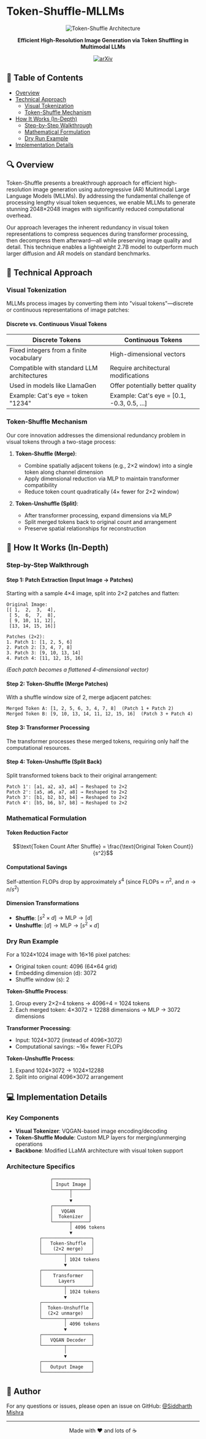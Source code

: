 # Token-Shuffle-MLLMs

<div align="center">
  
![Token-Shuffle Architecture](https://github.com/user-attachments/assets/4006d117-adcb-4ae0-b6c9-018a3da74e3d)

**Efficient High-Resolution Image Generation via Token Shuffling in Multimodal LLMs**

[![arXiv](https://img.shields.io/badge/arXiv-2401.XXXXX-b31b1b.svg)](https://arxiv.org/abs/2504.17789)

</div>

## 📑 Table of Contents

- [Overview](#overview)
- [Technical Approach](#technical-approach)
  - [Visual Tokenization](#visual-tokenization)
  - [Token-Shuffle Mechanism](#token-shuffle-mechanism)
- [How It Works (In-Depth)](#how-it-works-in-depth)
  - [Step-by-Step Walkthrough](#step-by-step-walkthrough)
  - [Mathematical Formulation](#mathematical-formulation)
  - [Dry Run Example](#dry-run-example)
- [Implementation Details](#implementation-details)

## 🔍 Overview

Token-Shuffle presents a breakthrough approach for efficient high-resolution image generation using autoregressive (AR) Multimodal Large Language Models (MLLMs). By addressing the fundamental challenge of processing lengthy visual token sequences, we enable MLLMs to generate stunning 2048×2048 images with significantly reduced computational overhead.

Our approach leverages the inherent redundancy in visual token representations to compress sequences during transformer processing, then decompress them afterward—all while preserving image quality and detail. This technique enables a lightweight 2.7B model to outperform much larger diffusion and AR models on standard benchmarks.


## 🔬 Technical Approach

### Visual Tokenization

MLLMs process images by converting them into "visual tokens"—discrete or continuous representations of image patches:

#### Discrete vs. Continuous Visual Tokens

| **Discrete Tokens** | **Continuous Tokens** |
|---------------------|------------------------|
| Fixed integers from a finite vocabulary | High-dimensional vectors |
| Compatible with standard LLM architectures | Require architectural modifications |
| Used in models like LlamaGen | Offer potentially better quality |
| Example: Cat's eye = token "1234" | Example: Cat's eye = [0.1, -0.3, 0.5, ...] |

### Token-Shuffle Mechanism

Our core innovation addresses the dimensional redundancy problem in visual tokens through a two-stage process:

1. **Token-Shuffle (Merge)**:
   - Combine spatially adjacent tokens (e.g., 2×2 window) into a single token along channel dimension
   - Apply dimensional reduction via MLP to maintain transformer compatibility
   - Reduce token count quadratically (4× fewer for 2×2 window)

2. **Token-Unshuffle (Split)**:
   - After transformer processing, expand dimensions via MLP
   - Split merged tokens back to original count and arrangement
   - Preserve spatial relationships for reconstruction


## 🧩 How It Works (In-Depth)

### Step-by-Step Walkthrough

#### Step 1: Patch Extraction (Input Image → Patches)
Starting with a sample 4×4 image, split into 2×2 patches and flatten:

```
Original Image:
[[ 1,  2,  3,  4],
 [ 5,  6,  7,  8],
 [ 9, 10, 11, 12],
 [13, 14, 15, 16]]

Patches (2×2):
1. Patch 1: [1, 2, 5, 6]  
2. Patch 2: [3, 4, 7, 8]  
3. Patch 3: [9, 10, 13, 14]  
4. Patch 4: [11, 12, 15, 16]  
```
*(Each patch becomes a flattened 4-dimensional vector)*

#### Step 2: Token-Shuffle (Merge Patches)
With a shuffle window size of 2, merge adjacent patches:

```
Merged Token A: [1, 2, 5, 6, 3, 4, 7, 8]  (Patch 1 + Patch 2)  
Merged Token B: [9, 10, 13, 14, 11, 12, 15, 16]  (Patch 3 + Patch 4)  
```

#### Step 3: Transformer Processing
The transformer processes these merged tokens, requiring only half the computational resources.

#### Step 4: Token-Unshuffle (Split Back)
Split transformed tokens back to their original arrangement:

```
Patch 1': [a1, a2, a3, a4] → Reshaped to 2×2  
Patch 2': [a5, a6, a7, a8] → Reshaped to 2×2  
Patch 3': [b1, b2, b3, b4] → Reshaped to 2×2  
Patch 4': [b5, b6, b7, b8] → Reshaped to 2×2  
```

### Mathematical Formulation

#### Token Reduction Factor
$$\text{Token Count After Shuffle} = \frac{\text{Original Token Count}}{s^2}$$

#### Computational Savings
Self-attention FLOPs drop by approximately $s^4$ (since FLOPs ∝ $n^2$, and $n → n/s^2$)

#### Dimension Transformations
- **Shuffle**: $[s^2 × d] → \text{MLP} → [d]$
- **Unshuffle**: $[d] → \text{MLP} → [s^2 × d]$

### Dry Run Example

For a 1024×1024 image with 16×16 pixel patches:
- Original token count: 4096 (64×64 grid)
- Embedding dimension (d): 3072
- Shuffle window (s): 2

**Token-Shuffle Process**:
1. Group every 2×2=4 tokens → 4096÷4 = 1024 tokens
2. Each merged token: 4×3072 = 12288 dimensions → MLP → 3072 dimensions

**Transformer Processing**:
- Input: 1024×3072 (instead of 4096×3072)
- Computational savings: ~16× fewer FLOPs

**Token-Unshuffle Process**:
1. Expand 1024×3072 → 1024×12288
2. Split into original 4096×3072 arrangement

## 💻 Implementation Details

### Key Components

- **Visual Tokenizer**: VQGAN-based image encoding/decoding
- **Token-Shuffle Module**: Custom MLP layers for merging/unmerging operations
- **Backbone**: Modified LLaMA architecture with visual token support

### Architecture Specifics

```
                ┌─────────────┐
                │ Input Image │
                └──────┬──────┘
                       │
                       ▼
                ┌─────────────┐
                │   VQGAN     │
                │  Tokenizer  │
                └──────┬──────┘
                       │ 4096 tokens
                       ▼
            ┌──────────────────┐
            │   Token-Shuffle  │
            │    (2×2 merge)   │
            └────────┬─────────┘
                     │ 1024 tokens
                     ▼
            ┌──────────────────┐
            │    Transformer   │
            │      Layers      │
            └────────┬─────────┘
                     │ 1024 tokens
                     ▼
            ┌──────────────────┐
            │  Token-Unshuffle │
            │  (2×2 unmarge)   │
            └────────┬─────────┘
                     │ 4096 tokens
                     ▼
            ┌──────────────────┐
            │   VQGAN Decoder  │
            └────────┬─────────┘
                     │
                     ▼
            ┌──────────────────┐
            │   Output Image   │
            └──────────────────┘
```

## 👤 Author

For any questions or issues, please open an issue on GitHub: [@Siddharth Mishra](https://github.com/Sid3503)

---

<p align="center">
  Made with ❤️ and lots of ☕
</p>
